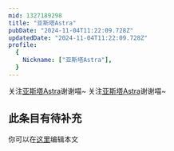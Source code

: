 ```yaml
---
mid: 1327189298
title: "亚斯塔Astra"
pubDate: "2024-11-04T11:22:09.728Z"
updatedDate: "2024-11-04T11:22:09.728Z"
profile:
  {
    Nickname: ["亚斯塔Astra"],
  }
---
```


关注[亚斯塔Astra](https://space.bilibili.com/1327189298)谢谢喵~ 关注[亚斯塔Astra](https://space.bilibili.com/1327189298)谢谢喵~

## 此条目有待补充
你可以在[这里](https://github.com/Yuhanawa/VTuber.ICU/edit/master/src/content/v/亚斯塔Astra/index.md)编辑本文
